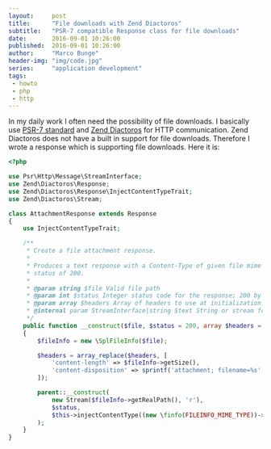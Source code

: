 ```yaml
---
layout:     post
title:      "File downloads with Zend Diactoros"
subtitle:   "PSR-7 compatible Response class for file downloads"
date:       2016-09-01 10:26:00
published:  2016-09-01 10:26:00
author:     "Marco Bunge"
header-img: "img/code.jpg"
series:     "application development"
tags:
 - howto
 - php
 - http
---
```


In my daily work I often need the possibility of file downloads. I basically use <a href="http://www.php-fig.org/psr/psr-7/" target="blank">PSR-7 standard</a> and <a href="https://zendframework.github.io/zend-diactoros/" target="blank">Zend Diactoros</a> for HTTP communication.
Zend Diactoros does not have a built in support for file downloads. Therefore I wrote a response which is supporting file 
downloads. Here it is:

```php
<?php

use Psr\Http\Message\StreamInterface;
use Zend\Diactoros\Response;
use Zend\Diactoros\Response\InjectContentTypeTrait;
use Zend\Diactoros\Stream;

class AttachmentResponse extends Response
{
    use InjectContentTypeTrait;

    /**
     * Create a file attachment response.
     *
     * Produces a text response with a Content-Type of given file mime type and a default
     * status of 200.
     *
     * @param string $file Valid file path
     * @param int $status Integer status code for the response; 200 by default.
     * @param array $headers Array of headers to use at initialization.
     * @internal param StreamInterface|string $text String or stream for the message body.
     */
    public function __construct($file, $status = 200, array $headers = [])
    {
        $fileInfo = new \SplFileInfo($file);

        $headers = array_replace($headers, [
            'content-length' => $fileInfo->getSize(),
            'content-disposition' => sprintf('attachment; filename=%s', $fileInfo->getFilename()),
        ]);

        parent::__construct(
            new Stream($fileInfo->getRealPath(), 'r'),
            $status,
            $this->injectContentType((new \finfo(FILEINFO_MIME_TYPE))->file($fileInfo->getRealPath()), $headers)
        );
    }
}

```
